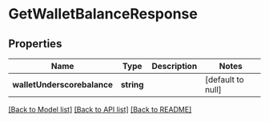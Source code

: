 # GetWalletBalanceResponse

## Properties
Name | Type | Description | Notes
------------ | ------------- | ------------- | -------------
**walletUnderscorebalance** | **string** |  | [default to null]

[[Back to Model list]](../README.md#documentation-for-models) [[Back to API list]](../README.md#documentation-for-api-endpoints) [[Back to README]](../README.md)


